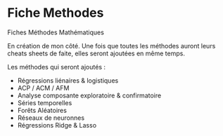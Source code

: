 # Fiche Methodes
Fiches Méthodes Mathématiques 

En création de mon côté.
Une fois que toutes les méthodes auront leurs cheats sheets de faite, elles seront ajoutées en même temps. 

Les méthodes qui seront ajoutés :
- Régressions liénaires & logistiques
- ACP / ACM / AFM
- Analyse composante exploratoire & confirmatoire
- Séries temporelles
- Forêts Aléatoires
- Réseaux de neuronnes
- Régressions Ridge & Lasso
